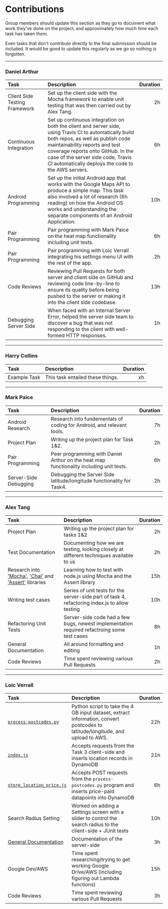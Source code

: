 # Contributions

Group members should update this section as they go to document what work they've done on the project, and approximately how much time each task has taken them.

Even tasks that don't contribute directly to the final submission should be included. It would be good to update this regularly as we go so nothing is forgotten.

***

### Daniel Arthur

| Task                           | Description                               | Duration    |
| :----------------------------- |:----------------------------------------- | -----------:|
| Client Side Testing Framework | Set up the client side with the Mocha framework to enable unit testing that was then carried out by Alex Tang. | 2h |
| Continuous Integration | Set up continuous integration on both the client and server side, using Travis CI to automatically build both repos, as well as publish code maintainability reports and test coverage reports onto GitHub. In the case of the server side code, Travis CI automatically deploys the code to the AWS servers. | 6h |
| Android Programming | Set up the initial Android app that works with the Google Maps API to produce a simple map. This task also involved a lot of research (6h reading) on how the Android OS works and understanding the separate components of an Android Application. | 10h |
| Pair Programming | Pair programming with Mark Paice on the heat map functionality including unit tests. | 6h |
| Pair Programming | Pair programming with Loic Verrall integrating his settings menu UI with the rest of the app. | 2h |
| Code Reviews | Reviewing Pull Requests for both server and client side on GitHub and reviewing code line-by-line to ensure its quality before being pushed to the server or making it into the client side codebase. | 13h |
| Debugging Server Side | When faced with an Internal Server Error, helped the server side team to discover a bug that was not responding to the client with well-formed HTTP responses. | 1h |

***

### Harry Collins

| Task                           | Description                               | Duration    |
| :----------------------------- |:----------------------------------------- | -----------:|
| Example Task                   | This task entailed these things.          | xh          |

***

### Mark Paice

| Task                           | Description                               | Duration    |
| :----------------------------- |:----------------------------------------- | -----------:|
| Android Research | Research into fundementals of coding for Android, and relevant tools. | 7h |
| Project Plan | Writing up the project plan for Task 1&2. | 2h |
| Pair Programming | Peer programming with Daniel Arthur on the heat map functionality including unit tests. | 6h |
| Server-Side Debugging | Debugging the Server Side latitude/longitude functionality for Task4. | 2h |

***

### Alex Tang

| Task                           | Description                               | Duration    |
| :----------------------------- |:----------------------------------------- | -----------:|
| Project Plan                   | Writing up the project plan for tasks 1&2 | 2h |
| Test Documentation | Documenting how we are testing, looking closely at different techniques available to us | 2h |
| Research into ['Mocha'](https://mochajs.org/#assertions), ['Chai'](http://chaijs.com/guide/styles/#assert) and ['Assert'](https://nodejs.org/api/assert.html) libraries | Learning how to test with node.js using Mocha and the Assert library | 15h|
| Writing test cases | Series of unit tests for the server-side part of task 4, refactoring index.js to allow testing | 10h |
| Refactoring Unit Tests | Server-side code had a few bugs, newest implementation required refactroing some test cases| 8h |
| General Documentation | All around formatting and editing | 1h |
| Code Reviews | Time spent reviewing various Pull Requests          | 2h          |

***

### Loic Verrall

| Task                           | Description                               | Duration    |
| :----------------------------- |:----------------------------------------- | -----------:|
| [`process-postcodes.py`](https://github.com/LoicVerrall/MARTIN-server/blob/master/preprocessing/process_postcodes.py) | Python script to take the 4 GB input dataset, extract information, convert postcodes to latitude/longitude, and upload to AWS. | 22h |
| [`index.js`](https://github.com/LoicVerrall/MARTIN-server/blob/master/index.js) | Accepts requests from the Task 3 client-side and inserts location records in DynamoDB | 21h |
| [`store_location_price.js`](https://github.com/LoicVerrall/MARTIN-server/blob/master/preprocessing/store_location_price.js) | Accepts POST requests from the `process-postcodes.py` program and inserts price-paid datapoints into DynamoDB | 6h |
| Search Radius Setting | Worked on adding a Settings screen with a slider to control the search radius to the client-side + JUnit tests | 10h |
| [General Documentation](https://github.com/LoicVerrall/MARTIN-server/blob/master/README.md) | Documentation of the server-side          | 3h          |
| Google Dev/AWS | Time spent researching/trying to get working Google Drive/AWS (including figuring out Lambda functions)          | 15h          |
| Code Reviews | Time spent reviewing various Pull Requests          | 3h          |

